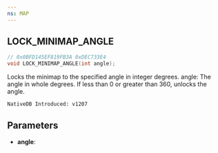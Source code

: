```yaml
---
ns: MAP
---
```

## LOCK_MINIMAP_ANGLE

```c
// 0x0BFD145EF819FB3A 0xDEC733E4
void LOCK_MINIMAP_ANGLE(int angle);
```

Locks the minimap to the specified angle in integer degrees.
angle: The angle in whole degrees. If less than 0 or greater than 360, unlocks the angle.

```
NativeDB Introduced: v1207
```

## Parameters
* **angle**:
